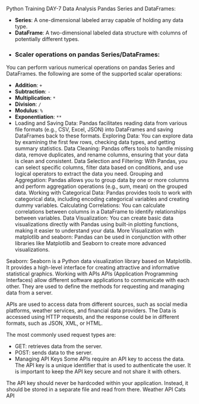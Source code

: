 Python Training DAY-7
Data Analysis
Pandas Series and DataFrames:
- **Series**: A one-dimensional labeled array capable of holding any data type.
- **DataFrame**: A two-dimensional labeled data structure with columns of potentially different types.
- ### Scaler operations on pandas Series/DataFrames:
You can perform various numerical operations on pandas Series and DataFrames. the following are some of the supported scalar operations:
- **Addition**: `+`
- **Subtraction**: `-`
- **Multiplication**: `*`
- **Division**: `/`
- **Modulus**: `%`
- **Exponentiation**: `**`
- Loading and Saving Data:
Pandas facilitates reading data from various file formats (e.g., CSV, Excel, JSON) into DataFrames and saving DataFrames back to these formats.
Exploring Data:
You can explore data by examining the first few rows, checking data types, and getting summary statistics.
Data Cleaning:
Pandas offers tools to handle missing data, remove duplicates, and rename columns, ensuring that your data is clean and consistent.
Data Selection and Filtering:
With Pandas, you can select specific columns, filter data based on conditions, and use logical operators to extract the data you need.
Grouping and Aggregation:
Pandas allows you to group data by one or more columns and perform aggregation operations (e.g., sum, mean) on the grouped data.
Working with Categorical Data:
Pandas provides tools to work with categorical data, including encoding categorical variables and creating dummy variables.
Calculating Correlations:
You can calculate correlations between columns in a DataFrame to identify relationships between variables.
Data Visualization:
You can create basic data visualizations directly with Pandas using built-in plotting functions, making it easier to understand your data.
More Visualization with matplotlib and seaborn:
Pandas can be used in conjunction with other libraries like Matplotlib and Seaborn to create more advanced visualizations.

Seaborn:
Seaborn is a Python data visualization library based on Matplotlib. It provides a high-level interface for creating attractive and informative statistical graphics.
Working with APIs
APIs (Application Programming Interfaces) allow different software applications to communicate with each other. They are used to define the methods for requesting and managing data from a server.

APIs are used to access data from different sources, such as social media platforms, weather services, and financial data providers. The Data is accessed using HTTP requests, and the response could be in different formats, such as JSON, XML, or HTML.

The most commonly used request types are:
- GET: retrieves data from the server.
- POST: sends data to the server.
- Managing API Keys
Some APIs require an API key to access the data. The API key is a unique identifier that is used to authenticate the user. It is important to keep the API key secure and not share it with others.

The API key should never be hardcoded within your application. Instead, it should be stored in a separate file and read from there.
Weather API
Cats API


